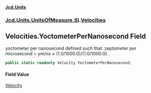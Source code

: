 #### [Jcd.Units](index 'index')
### [Jcd.Units.UnitsOfMeasure.SI](Jcd.Units.UnitsOfMeasure.SI 'Jcd.Units.UnitsOfMeasure.SI').[Velocities](Velocities 'Jcd.Units.UnitsOfMeasure.SI.Velocities')

## Velocities.YoctometerPerNanosecond Field

yoctometer per nanosecond defined such that: zeptometer per microsecond = ym/ns × (1.0/1000.0)/(1.0/1000.0).

```csharp
public static readonly Velocity YoctometerPerNanosecond;
```

#### Field Value
[Velocity](Velocity 'Jcd.Units.UnitTypes.Velocity')